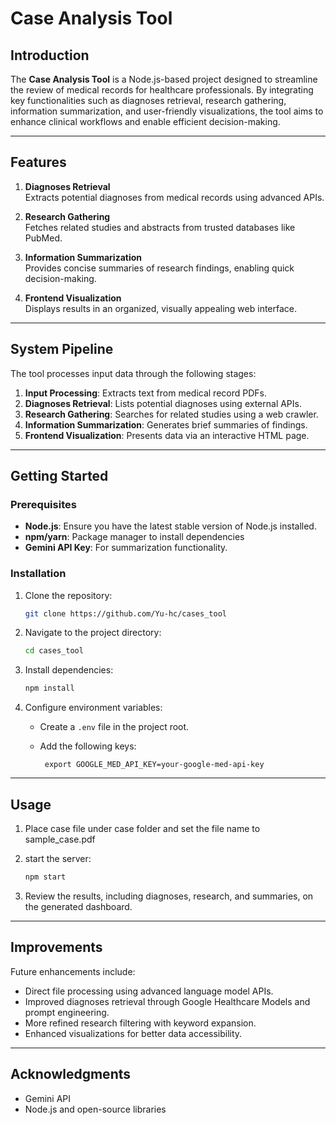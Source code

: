 # Case Analysis Tool

## Introduction

The **Case Analysis Tool** is a Node.js-based project designed to streamline the review of medical records for healthcare professionals. By integrating key functionalities such as diagnoses retrieval, research gathering, information summarization, and user-friendly visualizations, the tool aims to enhance clinical workflows and enable efficient decision-making.

---

## Features

1. **Diagnoses Retrieval**  
   Extracts potential diagnoses from medical records using advanced APIs.

2. **Research Gathering**  
   Fetches related studies and abstracts from trusted databases like PubMed.

3. **Information Summarization**  
   Provides concise summaries of research findings, enabling quick decision-making.

4. **Frontend Visualization**  
   Displays results in an organized, visually appealing web interface.

---

## System Pipeline

The tool processes input data through the following stages:

1. **Input Processing**: Extracts text from medical record PDFs.
2. **Diagnoses Retrieval**: Lists potential diagnoses using external APIs.
3. **Research Gathering**: Searches for related studies using a web crawler.
4. **Information Summarization**: Generates brief summaries of findings.
5. **Frontend Visualization**: Presents data via an interactive HTML page.

---

## Getting Started

### Prerequisites

- **Node.js**: Ensure you have the latest stable version of Node.js installed.
- **npm/yarn**: Package manager to install dependencies
- **Gemini API Key**: For summarization functionality.

### Installation

1. Clone the repository:

   ```bash
   git clone https://github.com/Yu-hc/cases_tool
   ```

2. Navigate to the project directory:

   ```bash
   cd cases_tool
   ```

3. Install dependencies:

   ```bash
   npm install
   ```

4. Configure environment variables:
   - Create a `.env` file in the project root.
   - Add the following keys:
  
     ```env
      export GOOGLE_MED_API_KEY=your-google-med-api-key

     ```

---

## Usage

1. Place case file under case folder and set the file name to sample_case.pdf
2. start the server:

   ```bash
   npm start
   ```

3. Review the results, including diagnoses, research, and summaries, on the generated dashboard.

---

## Improvements

Future enhancements include:

- Direct file processing using advanced language model APIs.
- Improved diagnoses retrieval through Google Healthcare Models and prompt engineering.
- More refined research filtering with keyword expansion.
- Enhanced visualizations for better data accessibility.

---

## Acknowledgments

- Gemini API
- Node.js and open-source libraries
